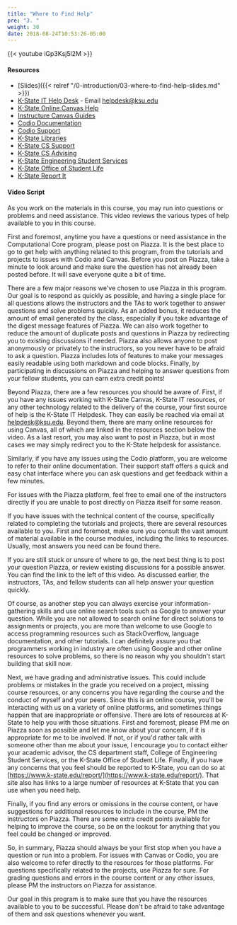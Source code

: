 ```yaml
---
title: "Where to Find Help"
pre: "3. "
weight: 30
date: 2018-08-24T10:53:26-05:00
---
```


{{< youtube iGp3Ksj5l2M >}}

#### Resources

* [Slides]({{< relref "/0-introduction/03-where-to-find-help-slides.md" >}})
* [K-State IT Help Desk](https://www.k-state.edu/its/helpdesk/) - Email helpdesk@ksu.edu
* [K-State Online Canvas Help](http://public.online.k-state.edu/help/)
* [Instructure Canvas Guides](https://community.canvaslms.com/community/answers/guides)
* [Codio Documentation](https://codio.com/docs/)
* [Codio Support](https://codio.com/docs/dashboard/support/)
* [K-State Libraries](http://www.lib.k-state.edu/)
* [K-State CS Support](https://support.cs.ksu.edu/)
* [K-State CS Advising](https://www.cs.ksu.edu/undergraduate/advising/)
* [K-State Engineering Student Services](https://www.engg.ksu.edu/studentservices/)
* [K-State Office of Student Life](https://www.k-state.edu/studentlife/)
* [K-State Report It](https://www.k-state.edu/report/)

#### Video Script

As you work on the materials in this course, you may run into questions or problems and need assistance. This video reviews the various types of help available to you in this course.

First and foremost, anytime you have a questions or need assistance in the Computational Core program, please post on Piazza. It is the best place to go to get help with anything related to this program, from the tutorials and projects to issues with Codio and Canvas. Before you post on Piazza, take a minute to look around and make sure the question has not already been posted before. It will save everyone quite a bit of time.

There are a few major reasons we've chosen to use Piazza in this program. Our goal is to respond as quickly as possible, and having a single place for all questions allows the instructors and the TAs to work together to answer questions and solve problems quickly. As an added bonus, it reduces the amount of email generated by the class, especially if you take advantage of the digest message features of Piazza. We can also work together to reduce the amount of duplicate posts and questions in Piazza by redirecting you to existing discussions if needed. Piazza also allows anyone to post anonymously or privately to the instructors, so you never have to be afraid to ask a question. Piazza includes lots of features to make your messages easily readable using both markdown and code blocks. Finally, by participating in discussions on Piazza and helping to answer questions from your fellow students, you can earn extra credit points!

Beyond Piazza, there are a few resources you should be aware of. First, if you have any issues working with K-State Canvas, K-State IT resources, or any other technology related to the delivery of the course, your first source of help is the K-State IT Helpdesk. They can easily be reached via email at helpdesk@ksu.edu. Beyond them, there are many online resources for using Canvas, all of which are linked in the resources section below the video. As a last resort, you may also want to post in Piazza, but in most cases we may simply redirect you to the K-State helpdesk for assistance.

Similarly, if you have any issues using the Codio platform, you are welcome to refer to their online documentation. Their support staff offers a quick and easy chat interface where you can ask questions and get feedback within a few minutes.

For issues with the Piazza platform, feel free to email one of the instructors directly if you are unable to post directly on Piazza itself for some reason.

If you have issues with the technical content of the course, specifically related to completing the tutorials and projects, there are several resources available to you. First and foremost, make sure you consult the vast amount of material available in the course modules, including the links to resources. Usually, most answers you need can be found there.

If you are still stuck or unsure of where to go, the next best thing is to post your question Piazza, or review existing discussions for a possible answer. You can find the link to the left of this video. As discussed earlier, the instructors, TAs, and fellow students can all help answer your question quickly.

Of course, as another step you can always exercise your information-gathering skills and use online search tools such as Google to answer your question. While you are not allowed to search online for direct solutions to assignments or projects, you are more than welcome to use Google to access programming resources such as StackOverflow, language documentation, and other tutorials. I can definitely assure you that programmers working in industry are often using Google and other online resources to solve problems, so there is no reason why you shouldn't start building that skill now.

Next, we have grading and administrative issues. This could include problems or mistakes in the grade you received on a project, missing course resources, or any concerns you have regarding the course and the conduct of myself and your peers. Since this is an online course, you'll be interacting with us on a variety of online platforms, and sometimes things happen that are inappropriate or offensive. There are lots of resources at K-State to help you with those situations. First and foremost, please PM me on Piazza soon as possible and let me know about your concern, if it is appropriate for me to be involved. If not, or if you'd rather talk with someone other than me about your issue, I encourage you to contact either your academic advisor, the CS department staff, College of Engineering Student Services, or the K-State Office of Student Life. Finally, if you have any concerns that you feel should be reported to K-State, you can do so at [https://www.k-state.edu/report/](https://www.k-state.edu/report/). That site also has links to a large number of resources at K-State that you can use when you need help.

Finally, if you find any errors or omissions in the course content, or have suggestions for additional resources to include in the course, PM the instructors on Piazza. There are some extra credit points available for helping to improve the course, so be on the lookout for anything that you feel could be changed or improved.

So, in summary, Piazza should always be your first stop when you have a question or run into a problem. For issues with Canvas or Codio, you are also welcome to refer directly to the resources for those platforms. For questions specifically related to the projects, use Piazza for sure. For grading questions and errors in the course content or any other issues, please PM the instructors on Piazza for assistance.

Our goal in this program is to make sure that you have the resources available to you to be successful. Please don't be afraid to take advantage of them and ask questions whenever you want.
